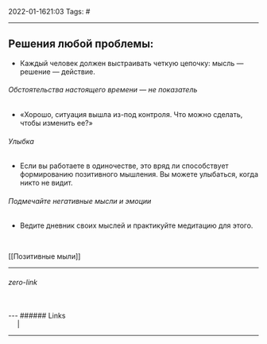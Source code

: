 2022-01-1621:03
Tags: #

---
## Решения любой проблемы: 
- Каждый человек должен выстраивать четкую цепочку: мысль — решение — действие.

###### Обстоятельства настоящего времени — не показатель
- «Хорошо, ситуация вышла из-под контроля. Что можно сделать, чтобы изменить ее?»
###### Улыбка
- Если вы работаете в одиночестве, это вряд ли способствует формированию позитивного мышления. Вы можете улыбаться, когда никто не видит.

###### Подмечайте негативные мысли и эмоции
- Ведите дневник своих мыслей и практикуйте медитацию для этого.
</br>

[[Позитивные мыли]]

---
###### zero-link </br>

</br>
---
###### Links </br>
 &emsp; | &emsp; 


---
